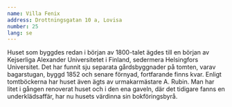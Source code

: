 ```yaml
---
name: Villa Fenix
address: Drottningsgatan 10 a, Lovisa
number: 25
lang: se
---
```

Huset som byggdes redan i början av 1800-talet ägdes till en början av Kejserliga Alexander Universitetet i Finland, sedermera Helsingfors Universitet. Det har funnit sju separata gårdsbyggnader på tomten, varav bagarstugan, byggd 1852 och senare förnyad, fortfarande finns kvar. Enligt tomtböckerna har huset även ägts av urmakarmästare A. Rubin. Man har litet i gången renoverat huset och i den ena gaveln, där det tidigare fanns en underklädsaffär, har nu husets värdinna sin bokföringsbyrå.